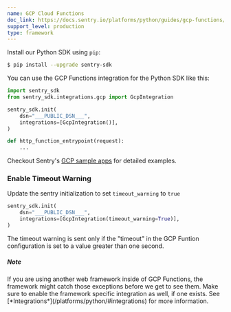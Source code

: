 ```yaml
---
name: GCP Cloud Functions
doc_link: https://docs.sentry.io/platforms/python/guides/gcp-functions/
support_level: production
type: framework
---
```


Install our Python SDK using `pip`:

```bash
$ pip install --upgrade sentry-sdk
```

You can use the GCP Functions integration for the Python SDK like this:

```python
import sentry_sdk
from sentry_sdk.integrations.gcp import GcpIntegration

sentry_sdk.init(
    dsn="___PUBLIC_DSN___",
    integrations=[GcpIntegration()],
)

def http_function_entrypoint(request):
    ...
```

Checkout Sentry's [GCP sample apps](https://github.com/getsentry/examples/tree/master/gcp-cloud-functions) for detailed examples.

### Enable Timeout Warning
Update the sentry initialization to set ```timeout_warning``` to ```true```
```python
sentry_sdk.init(
    dsn="___PUBLIC_DSN___",
    integrations=[GcpIntegration(timeout_warning=True)],
)
```
The timeout warning is sent only if the "timeout" in the GCP Funtion configuration is set to a value greater than one second.

<div class="alert alert-info" role="alert"><h5 class="no_toc">Note</h5><div class="alert-body content-flush-bottom">If you are using another web framework inside of GCP Functions, the framework might catch those exceptions before we get to see them. Make sure to enable the framework specific integration as well, if one exists. See [*Integrations*](/platforms/python/#integrations) for more information.</div>
</div>
